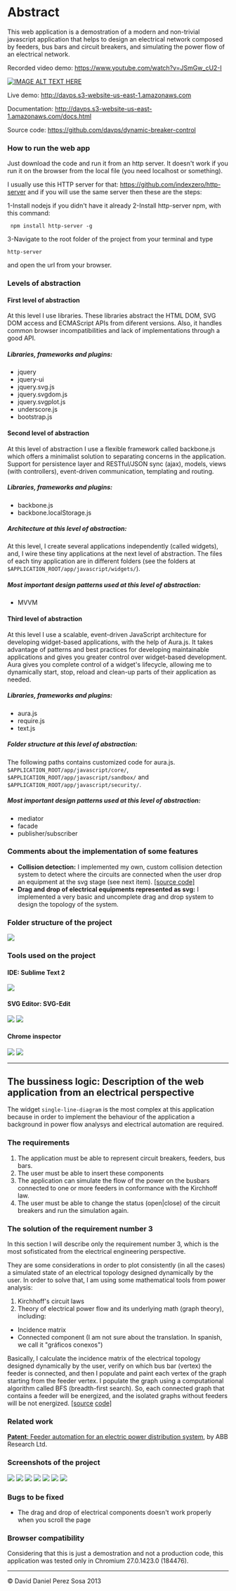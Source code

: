 # Abstract

This web application is a demostration of a modern and non-trivial javascript application that helps to design an electrical network composed by feeders, bus bars and circuit breakers, and simulating the power flow of an electrical network.

Recorded video demo:
https://www.youtube.com/watch?v=JSmGw_cU2-I

[![IMAGE ALT TEXT HERE](https://img.youtube.com/vi/JSmGw_cU2-I/0.jpg)](https://www.youtube.com/watch?v=JSmGw_cU2-I)

Live demo:
http://davps.s3-website-us-east-1.amazonaws.com

Documentation:
http://davps.s3-website-us-east-1.amazonaws.com/docs.html

Source code:
https://github.com/davps/dynamic-breaker-control

### How to run the web app
Just download the code and run it from an http server. It doesn't work if you run it on the browser from the local file (you need localhost or something). 

I usually use this HTTP server for that: https://github.com/indexzero/http-server and if you will use the same server then these are the steps:

1-Install nodejs if you didn't have it already
2-Install http-server npm, with this command:
```
 npm install http-server -g
```
3-Navigate to the root folder of the project from your terminal and type
```
http-server
```
and open the url from your browser.



### Levels of abstraction

#### First level of abstraction

At this level I use libraries. These libraries abstract the HTML DOM, SVG DOM access and ECMAScript APIs from diferent versions. Also, it handles common browser incompatibilities and lack of implementations through a good API.

##### Libraries, frameworks and plugins:

*   jquery
*   jquery-ui
*   jquery.svg.js
*   jquery.svgdom.js
*   jquery.svgplot.js
*   underscore.js
*   bootstrap.js

#### Second level of abstraction

At this level of abstraction I use a flexible framework called backbone.js which offers a minimalist solution to separating concerns in the application. Support for persistence layer and RESTful/JSON sync (ajax), models, views (with controllers), event-driven communication, templating and routing.

##### Libraries, frameworks and plugins:

*   backbone.js
*   backbone.localStorage.js

##### Architecture at this level of abstraction:

At this level, I create several applications independently (called widgets), and, I wire these tiny applications at the next level of abstraction. The files of each tiny application are in different folders (see the folders at `$APPLICATION_ROOT/app/javascript/widgets/`).

##### Most important design patterns used at this level of abstraction:

*   MVVM

#### Third level of abstraction

At this level I use a scalable, event-driven JavaScript architecture for developing widget-based applications, with the help of Aura.js. It takes advantage of patterns and best practices for developing maintainable applications and gives you greater control over widget-based development. Aura gives you complete control of a widget's lifecycle, allowing me to dynamically start, stop, reload and clean-up parts of their application as needed.

##### Libraries, frameworks and plugins:

*   aura.js
*   require.js
*   text.js

##### Folder structure at this level of abstraction:

The following paths contains customized code for aura.js. `$APPLICATION_ROOT/app/javascript/core/`, `$APPLICATION_ROOT/app/javascript/sandbox/` and `$APPLICATION_ROOT/app/javascript/security/`.

##### Most important design patterns used at this level of abstraction:

*   mediator
*   facade
*   publisher/subscriber

### Comments about the implementation of some features

*   **Collision detection:** I implemented my own, custom collision detection system to detect where the circuits are connected when the user drop an equipment at the svg stage (see next item). [\[source code\]](./app/javascript/widgets/single-line-diagram/views/ConectivityView.js)
*   **Drag and drop of electrical equipments represented as svg:** I implemented a very basic and uncomplete drag and drop system to design the topology of the system.

### Folder structure of the project

![](docs/directory.PNG)

### Tools used on the project

#### IDE: Sublime Text 2

![](docs/sublime.PNG)

#### SVG Editor: SVG-Edit

![](docs/SVG-edit1.png) ![](docs/SVG-edit2.png)

#### Chrome inspector

![](docs/chrome-inspector-1A.png) ![](docs/chrome-inspector-2A.png)

* * *

The bussiness logic: Description of the web application from an electrical perspective
--------------------------------------------------------------------------------------

The widget `single-line-diagram` is the most complex at this application because in order to implement the behaviour of the application a background in power flow analysys and electrical automation are required.

### The requirements

1.  The application must be able to represent circuit breakers, feeders, bus bars.
2.  The user must be able to insert these components
3.  The application can simulate the flow of the power on the busbars connected to one or more feeders in conformance with the Kirchhoff law.
4.  The user must be able to change the status (open|close) of the circuit breakers and run the simulation again.

### The solution of the requirement number 3

In this section I will describe only the requirement number 3, which is the most sofisticated from the electrical engineering perspective.

They are some considerations in order to plot consistently (in all the cases) a simulated state of an electrical topology designed dynamically by the user. In order to solve that, I am using some mathematical tools from power analysis:

1.  Kirchhoff's circuit laws
2.  Theory of electrical power flow and its underlying math (graph theory), including:

*   Incidence matrix
*   Connected component (I am not sure about the translation. In spanish, we call it "gráficos conexos")

Basically, I calculate the incidence matrix of the electrical topology designed dynamically by the user, verify on which bus bar (vertex) the feeder is connected, and then I populate and paint each vertex of the graph starting from the feeder vertex. I populate the graph using a computational algorithm called BFS (breadth-first search). So, each connected graph that contains a feeder will be energized, and the isolated graphs without feeders will be not energized. [\[source](./app/javascript/widgets/single-line-diagram/views/PowerFlowView.js) [code\]](./app/javascript/widgets/single-line-diagram/models/Topology.js)

### Related work

[**Patent**: Feeder automation for an electric power distribution system](http://www.google.com/patents/US8121740), by ABB Research Ltd.

### Screenshots of the project

![](docs/scr1.png) ![](docs/scr2.png) ![](docs/scr3.png) ![](docs/scr4.png) ![](docs/scr5.png) ![](docs/scr6.png) ![](docs/scr7.png)

### Bugs to be fixed

*   The drag and drop of electrical components doesn't work properly when you scroll the page

### Browser compatibility

Considering that this is just a demostration and not a production code, this application was tested only in Chromium 27.0.1423.0 (184476).

* * *

© David Daniel Perez Sosa 2013

